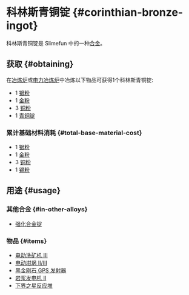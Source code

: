# 科林斯青铜锭 {#corinthian-bronze-ingot}

科林斯青铜锭是 Slimefun 中的一种[合金](/Ingots#alloys)。

## 获取 {#obtaining}

在[冶炼炉](/Smeltery)或[电力冶炼炉](/Electric-Smeltery)中冶炼以下物品可获得1个科林斯青铜锭:

* 1 [银粉](/Silver-Dust)
* 1 [金粉](/Gold-Dust)
* 3 [铜粉](/Copper-Dust)
* 1 [青铜锭](/Bronze-Ingot)

### 累计基础材料消耗 {#total-base-material-cost}

* 1 [银粉](/Silver-Dust)
* 1 [金粉](/Gold-Dust)
* 3 [铜粉](/Copper-Dust)
* 1 [锡粉](/Tin-Dust)

## 用途 {#usage}

### 其他合金 {#in-other-alloys}

* [强化合金锭](/Reinforced-Alloy-Ingot)

### 物品 {#items}

* [电动洗矿机 III](/Electric-Dust-Washer)
* [电动坩埚 II/III](/Electrified-Crucible)
* [黑金刚石 GPS 发射器](/GPS-Transmitter)
* [岩浆发电机 II](/Lava-Generator)
* [下界之星反应堆](/Reactors)
